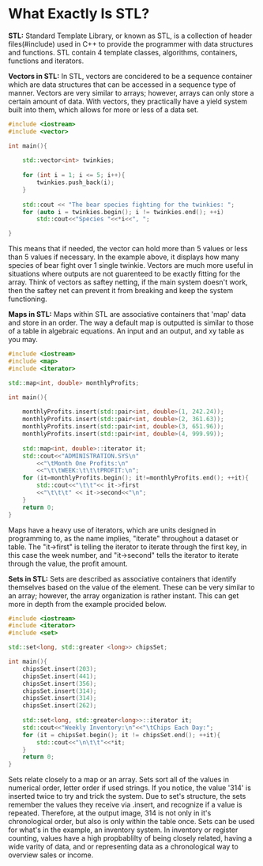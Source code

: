 # What Exactly Is STL?

**STL:**
Standard Template Library, or known as STL, is a collection of header files(#include<iostream>) used in C++ to provide the programmer with data structures and functions. STL contain 4 template classes, algorithms, containers, functions and iterators. 

**Vectors in STL:**
In STL, vectors are concidered to be a sequence container which are data structures that can be accessed in a sequence type of manner. Vectors are very similar to arrays; however, arrays can only store a certain amount of data. With vectors, they practically have a yield system built into them, which allows for more or less of a data set.

```cpp
#include <iostream>
#include <vector>

int main(){
    
    std::vector<int> twinkies;
    
    for (int i = 1; i <= 5; i++){
        twinkies.push_back(i);
    }
    
    std::cout << "The bear species fighting for the twinkies: "; 
    for (auto i = twinkies.begin(); i != twinkies.end(); ++i) 
        std::cout<<"Species "<<*i<<", "; 

}
```

This means that if needed, the vector can hold more than 5 values or less than 5 values if necessary. In the example above, it displays how many species of bear fight over 1 single twinkie. Vectors are much more useful in situations where outputs are not guarenteed to be exactly fitting for the array. Think of vectors as saftey netting, if the main system doesn't work, then the saftey net can prevent it from breaking and keep the system functioning.

**Maps in STL:**
Maps within STL are associative containers that 'map' data and store in an order. The way a default map is outputted is similar to those of a table in algebraic equations. An input and an output, and xy table as you may.
```cpp
#include <iostream>
#include <map>
#include <iterator>

std::map<int, double> monthlyProfits;

int main(){
    
    monthlyProfits.insert(std::pair<int, double>(1, 242.24));
    monthlyProfits.insert(std::pair<int, double>(2, 361.63));
    monthlyProfits.insert(std::pair<int, double>(3, 651.96));
    monthlyProfits.insert(std::pair<int, double>(4, 999.99));
    
    std::map<int, double>::iterator it;
    std::cout<<"ADMINISTRATION.SYS\n"
        <<"\tMonth One Profits:\n"
        <<"\t\tWEEK:\t\t\tPROFIT:\n";
    for (it=monthlyProfits.begin(); it!=monthlyProfits.end(); ++it){
        std::cout<<"\t\t"<< it->first
        <<"\t\t\t" << it->second<<"\n";
    }
    return 0;
}
```
Maps have a heavy use of iterators, which are units designed in programming to, as the name implies, "iterate" throughout a dataset or table. The "it->first" is telling the iterator to iterate through the first key, in this case the week number, and "it->second" tells the iterator to iterate through the value, the profit amount.

**Sets in STL:**
Sets are described as associative containers that identify themselves based on the value of the element. These can be very similar to an array; however, the array organization is rather instant. This can get more in depth from the example procided below.
```cpp
#include <iostream>
#include <iterator>
#include <set>

std::set<long, std::greater <long>> chipsSet;

int main(){
    chipsSet.insert(203);
    chipsSet.insert(441);
    chipsSet.insert(356);
    chipsSet.insert(314);
    chipsSet.insert(314);
    chipsSet.insert(262);
    
    std::set<long, std::greater<long>>::iterator it;
    std::cout<<"Weekly Inventory:\n"<<"\tChips Each Day:";
    for (it = chipsSet.begin(); it != chipsSet.end(); ++it){ 
        std::cout<<"\n\t\t"<<*it; 
    } 
    return 0;
}
```
Sets relate closely to a map or an array. Sets sort all of the values in numerical order, letter order if used strings. If you notice, the value '314' is inserted twice to try and trick the system. Due to set's structure, the sets remember the values they receive via .insert, and recognize if a value is repeated. Therefore, at the output image, 314 is not only in it's chronological order, but also is only within the table once. Sets can be used for what's in the example, an inventory system. In inventory or register counting, values have a high propbablilty of being closely related, having a wide varity of data, and or representing data as a chronological way to overview sales or income.
